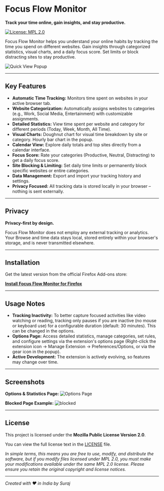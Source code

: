 # Focus Flow Monitor

**Track your time online, gain insights, and stay productive.**

[![License: MPL 2.0](https://img.shields.io/badge/License-MPL_2.0-brightgreen.svg)](https://opensource.org/licenses/MPL-2.0)

Focus Flow Monitor helps you understand your online habits by tracking the time you spend on different websites. Gain insights through categorized statistics, visual charts, and a daily focus score. Set limits or block distracting sites to stay productive.

![Quick View Popup](https://github.com/user-attachments/assets/c0edf5d2-d556-4976-88c3-e1887ff43b2f)


---

## Key Features

- **Automatic Time Tracking:** Monitors time spent on websites in your active browser tab.
- **Website Categorization:** Automatically assigns websites to categories (e.g., Work, Social Media, Entertainment) with customizable assignments.
- **Detailed Statistics:** View time spent per website and category for different periods (Today, Week, Month, All Time).
- **Visual Charts:** Doughnut chart for visual time breakdown by site or category. Hourly bar chart in the popup.
- **Calendar View:** Explore daily totals and top sites directly from a calendar interface.
- **Focus Score:** Rate your categories (Productive, Neutral, Distracting) to get a daily focus score.
- **Site Blocking & Limiting:** Set daily time limits or permanently block specific websites or entire categories.
- **Data Management:** Export and import your tracking history and settings.
- **Privacy Focused:** All tracking data is stored locally in your browser – nothing is sent externally.

---

## Privacy

**Privacy-first by design.**

Focus Flow Monitor does not employ any external tracking or analytics. Your Browse and time data stays local, stored entirely within your browser's storage, and is never transmitted elsewhere.

---

## Installation

Get the latest version from the official Firefox Add-ons store:

[**Install Focus Flow Monitor for Firefox**](https://addons.mozilla.org/en-US/firefox/addon/focusflow-monitor/)

---

## Usage Notes

- **Tracking Inactivity:** To better capture focused activities like video watching or reading, tracking only pauses if you are inactive (no mouse or keyboard use) for a configurable duration (default: 30 minutes). This can be changed in the options.
- **Options Page:** Access detailed statistics, manage categories, set rules, and configure settings via the extension's options page (Right-click the extension icon -> Manage Extension -> Preferences/Options, or via the gear icon in the popup).
- **Active Development:** The extension is actively evolving, so features may change over time.

---

## Screenshots

**Options & Statistics Page:**
![Options Page](https://github.com/user-attachments/assets/387e0515-d242-44f5-9e64-03c74b12a2ca)

**Blocked Page Example:**
![blocked](https://github.com/user-attachments/assets/01c6ba2b-595c-41a1-943b-15ed34228b61)

---

## License

This project is licensed under the **Mozilla Public License Version 2.0**.

You can view the full license text in the [LICENSE](LICENSE) file.

_In simple terms, this means you are free to use, modify, and distribute the software, but if you modify files licensed under MPL 2.0, you must make your modifications available under the same MPL 2.0 license. Please ensure you retain the original copyright and license notices._

---

_Created with ❤️ in India by Suraj_
